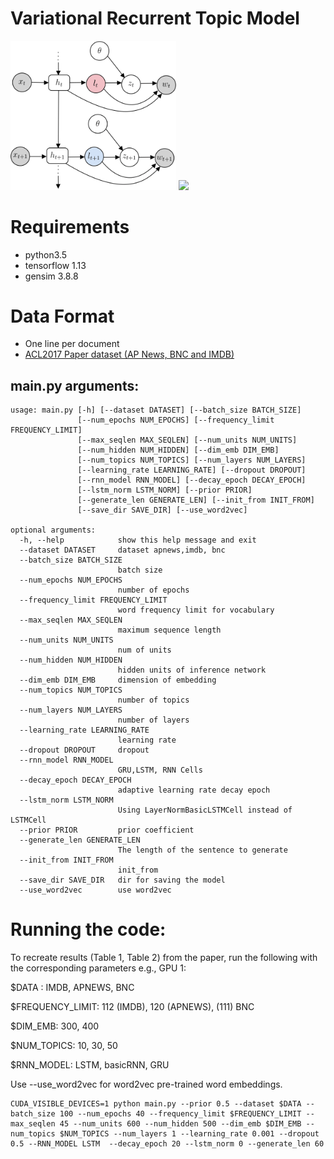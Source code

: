 # Variational Recurrent Topic Model
<!-- ![alt-text-1]("title-1") ![alt-text-2](image2.png "title-2") -->
<img src="figs/vrtm_Graph.png" width="265"/> <img src="figs/vrtm_EncDec.png" width="550"/> 
# Requirements
- python3.5 
- tensorflow 1.13
- gensim 3.8.8

# Data Format
- One line per document
- [ACL2017 Paper dataset (AP News, BNC and IMDB)](https://ibm.box.com/s/ls61p8ovc1y87w45oa02zink2zl7l6z4)

## main.py arguments:
```
usage: main.py [-h] [--dataset DATASET] [--batch_size BATCH_SIZE]
               [--num_epochs NUM_EPOCHS] [--frequency_limit FREQUENCY_LIMIT]
               [--max_seqlen MAX_SEQLEN] [--num_units NUM_UNITS]
               [--num_hidden NUM_HIDDEN] [--dim_emb DIM_EMB]
               [--num_topics NUM_TOPICS] [--num_layers NUM_LAYERS]
               [--learning_rate LEARNING_RATE] [--dropout DROPOUT]
               [--rnn_model RNN_MODEL] [--decay_epoch DECAY_EPOCH]
               [--lstm_norm LSTM_NORM] [--prior PRIOR]
               [--generate_len GENERATE_LEN] [--init_from INIT_FROM]
               [--save_dir SAVE_DIR] [--use_word2vec]

optional arguments:
  -h, --help            show this help message and exit
  --dataset DATASET     dataset apnews,imdb, bnc
  --batch_size BATCH_SIZE
                        batch size
  --num_epochs NUM_EPOCHS
                        number of epochs
  --frequency_limit FREQUENCY_LIMIT
                        word frequency limit for vocabulary
  --max_seqlen MAX_SEQLEN
                        maximum sequence length
  --num_units NUM_UNITS
                        num of units
  --num_hidden NUM_HIDDEN
                        hidden units of inference network
  --dim_emb DIM_EMB     dimension of embedding
  --num_topics NUM_TOPICS
                        number of topics
  --num_layers NUM_LAYERS
                        number of layers
  --learning_rate LEARNING_RATE
                        learning rate
  --dropout DROPOUT     dropout
  --rnn_model RNN_MODEL
                        GRU,LSTM, RNN Cells
  --decay_epoch DECAY_EPOCH
                        adaptive learning rate decay epoch
  --lstm_norm LSTM_NORM
                        Using LayerNormBasicLSTMCell instead of LSTMCell
  --prior PRIOR         prior coefficient
  --generate_len GENERATE_LEN
                        The length of the sentence to generate
  --init_from INIT_FROM
                        init_from
  --save_dir SAVE_DIR   dir for saving the model
  --use_word2vec        use word2vec
```
# Running the code:
To recreate results (Table 1, Table 2) from the paper, run the following with the corresponding parameters e.g., GPU 1:

$DATA : IMDB, APNEWS, BNC

$FREQUENCY_LIMIT: 112 (IMDB), 120 (APNEWS), (111) BNC

$DIM_EMB: 300, 400

$NUM_TOPICS: 10, 30, 50

$RNN_MODEL: LSTM, basicRNN, GRU

Use --use_word2vec for word2vec pre-trained word embeddings.
```
CUDA_VISIBLE_DEVICES=1 python main.py --prior 0.5 --dataset $DATA --batch_size 100 --num_epochs 40 --frequency_limit $FREQUENCY_LIMIT --max_seqlen 45 --num_units 600 --num_hidden 500 --dim_emb $DIM_EMB --num_topics $NUM_TOPICS --num_layers 1 --learning_rate 0.001 --dropout 0.5 --RNN_MODEL LSTM  --decay_epoch 20 --lstm_norm 0 --generate_len 60
```

